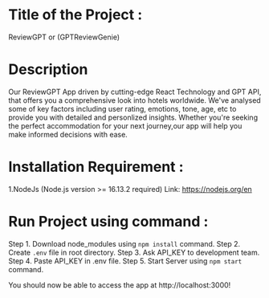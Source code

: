 # Title of the Project :
ReviewGPT or (GPTReviewGenie)

# Description 
Our ReviewGPT App driven by cutting-edge React Technology and GPT API, that offers you a comprehensive look into hotels worldwide.
We've analysed some of key factors including user rating, emotions, tone, age, etc to provide you with detailed and personlized insights. Whether you're seeking the perfect accommodation for your next journey,our app will help you make informed decisions with ease.

# Installation Requirement :
1.NodeJs (Node.js version >= 16.13.2 required) Link: https://nodejs.org/en

# Run Project using command :
Step 1. Download node_modules using `npm install` command.
Step 2. Create `.env` file in root directory.
Step 3. Ask API_KEY to development team.
Step 4. Paste API_KEY in .env file.
Step 5. Start Server using `npm start` command.

You should now be able to access the app at http://localhost:3000!